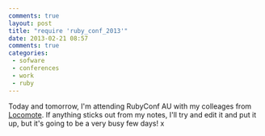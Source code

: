 ```yaml
---
comments: true
layout: post
title: "require 'ruby_conf_2013'"
date: 2013-02-21 08:57
comments: true
categories:
 - sofware
 - conferences
 - work
 - ruby
---
```


Today and tomorrow, I'm attending RubyConf AU with my colleages from [Locomote](http://www.locomote.com.au). If anything sticks out from my notes, I'll try and edit it and put it up, but it's going to be a very busy few days!
x
